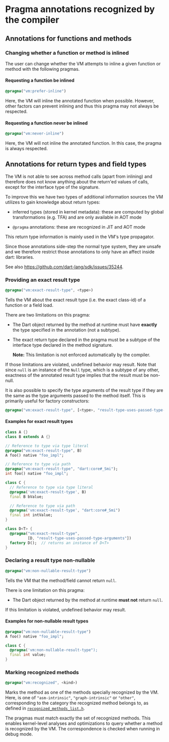 # Pragma annotations recognized by the compiler

## Annotations for functions and methods

### Changing whether a function or method is inlined

The user can change whether the VM attempts to inline a given function or method
with the following pragmas.

#### Requesting a function be inlined

```dart
@pragma("vm:prefer-inline")
```

Here, the VM will inline the annotated function when possible. However, other
factors can prevent inlining and thus this pragma may not always be respected.

#### Requesting a function never be inlined

```dart
@pragma("vm:never-inline")
```

Here, the VM will not inline the annotated function. In this case, the pragma
is always respected.

## Annotations for return types and field types

The VM is not able to see across method calls (apart from inlining) and
therefore does not know anything about the return'ed values of calls, except for
the interface type of the signature.

To improve this we have two types of additional information sources the VM
utilizes to gain knowledge about return types:

- inferred types (stored in kernel metadata): these are computed by global
  transformations (e.g. TFA) and are only available in AOT mode

- `@pragma` annotations: these are recognized in JIT and AOT mode

This return type information is mainly used in the VM's type propagator.

Since those annotations side-step the normal type system, they are unsafe and we
therefore restrict those annotations to only have an affect inside dart:
libraries.

See also https://github.com/dart-lang/sdk/issues/35244.

### Providing an exact result type

```dart
@pragma("vm:exact-result-type", <type>)
```

Tells the VM about the exact result type (i.e. the exact class-id) of a function
or a field load.

There are two limitations on this pragma:

- The Dart object returned by the method at runtime must have **exactly** the
  type specified in the annotation (not a subtype).

- The exact return type declared in the pragma must be a subtype of the
  interface type declared in the method signature.

  **Note:** This limitation is not enforced automatically by the compiler.

If those limitations are violated, undefined behavior may result.
Note that since `null` is an instance of the `Null` type, which is a subtype of
any other, exactness of the annotated result type implies that the result must
be non-null.

It is also possible to specify the type arguments of the result type if they are
the same as the type arguments passed to the method itself. This is primarily
useful for factory constructors:

```dart
@pragma("vm:exact-result-type", [<type>, "result-type-uses-passed-type-arguments"])
```

#### Examples for exact result types

```dart
class A {}
class B extends A {}

// Reference to type via type literal
@pragma("vm:exact-result-type", B)
A foo() native "foo_impl";

// Reference to type via path
@pragma("vm:exact-result-type", "dart:core#_Smi");
int foo() native "foo_impl";

class C {
  // Reference to type via type literal
  @pragma('vm:exact-result-type', B)
  final B bValue;

  // Reference to type via path
  @pragma('vm:exact-result-type', "dart:core#_Smi")
  final int intValue;
}

class D<T> {
  @pragma("vm:exact-result-type",
          [D, "result-type-uses-passed-type-arguments"])
  factory D();  // returns an instance of D<T>
}
```

### Declaring a result type non-nullable

```dart
@pragma("vm:non-nullable-result-type")
```

Tells the VM that the method/field cannot return `null`.

There is one limitation on this pragma:

- The Dart object returned by the method at runtime **must not** return `null`.

If this limitation is violated, undefined behavior may result.

#### Examples for non-nullable result types

```dart
@pragma("vm:non-nullable-result-type")
A foo() native "foo_impl";

class C {
  @pragma('vm:non-nullable-result-type");
  final int value;
}
```

### Marking recognized methods

```dart
@pragma("vm:recognized", <kind>)
```

Marks the method as one of the methods specially recognized by the VM. Here,
<kind> is one of `"asm-intrinsic"`, `"graph-intrinsic"` or `"other"`,
corresponding to the category the recognized method belongs to, as defined in
[`recognized_methods_list.h`](../../vm/compiler/recognized_methods_list.h).

The pragmas must match exactly the set of recognized methods.  This enables
kernel-level analyses and optimizations to query whether a method is recognized
by the VM. The correspondence is checked when running in debug mode.
